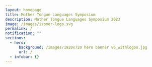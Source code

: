 ```yaml
---
layout: homepage
title: Mother Tongue Languages Symposium
description: Mother Tongue Languages Symposium 2023
image: /images/isomer-logo.svg
permalink: /
notification: ""
sections:
  - hero:
      background: /images/1920x720 hero banner v6_withlogos.jpg
      url: /
  - infobar: {}
---
```

